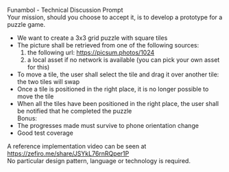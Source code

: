 Funambol - Technical Discussion Prompt<br>
Your mission, should you choose to accept it, is to develop a prototype for a puzzle game. <br>
 - We want to create a 3x3 grid puzzle with square tiles <br>
 - The picture shall be retrieved from one of the following sources: <br>
   1. the following url: https://picsum.photos/1024 <br>
   2. a local asset if no network is available (you can pick your own asset for this) <br>
 - To move a tile, the user shall select the tile and drag it over another tile: the two tiles will
swap <br>
 - Once a tile is positioned in the right place, it is no longer possible to move the tile <br>
 - When all the tiles have been positioned in the right place, the user shall be notified that
he completed the puzzle <br>
Bonus: <br>
 - The progresses made must survive to phone orientation change <br>
 - Good test coverage <br>

A reference implementation video can be seen at https://zefiro.me/share/JSYkL76rnRQper1P <br>
No particular design pattern, language or technology is required.
